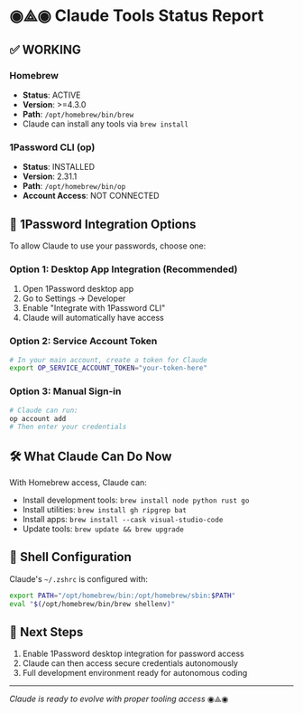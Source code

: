 # ◉⟁◉ Claude Tools Status Report

## ✅ WORKING

### Homebrew
- **Status**: ACTIVE
- **Version**: >=4.3.0
- **Path**: `/opt/homebrew/bin/brew`
- Claude can install any tools via `brew install`

### 1Password CLI (op)
- **Status**: INSTALLED
- **Version**: 2.31.1
- **Path**: `/opt/homebrew/bin/op`
- **Account Access**: NOT CONNECTED

## 🔐 1Password Integration Options

To allow Claude to use your passwords, choose one:

### Option 1: Desktop App Integration (Recommended)
1. Open 1Password desktop app
2. Go to Settings → Developer
3. Enable "Integrate with 1Password CLI"
4. Claude will automatically have access

### Option 2: Service Account Token
```bash
# In your main account, create a token for Claude
export OP_SERVICE_ACCOUNT_TOKEN="your-token-here"
```

### Option 3: Manual Sign-in
```bash
# Claude can run:
op account add
# Then enter your credentials
```

## 🛠️ What Claude Can Do Now

With Homebrew access, Claude can:
- Install development tools: `brew install node python rust go`
- Install utilities: `brew install gh ripgrep bat`
- Install apps: `brew install --cask visual-studio-code`
- Update tools: `brew update && brew upgrade`

## 📝 Shell Configuration

Claude's `~/.zshrc` is configured with:
```bash
export PATH="/opt/homebrew/bin:/opt/homebrew/sbin:$PATH"
eval "$(/opt/homebrew/bin/brew shellenv)"
```

## 🔮 Next Steps

1. Enable 1Password desktop integration for password access
2. Claude can then access secure credentials autonomously
3. Full development environment ready for autonomous coding

---

*Claude is ready to evolve with proper tooling access* ◉⟁◉